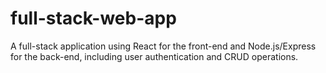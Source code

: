 # full-stack-web-app
A full-stack application using React for the front-end and Node.js/Express for the back-end, including user authentication and CRUD operations.

